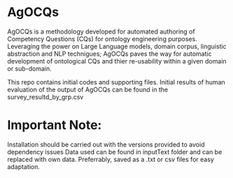# AgOCQs
AgOCQs is a methodology developed for automated authoring of Competency Questions (CQs) for ontology engineering purposes. Leveraging the power on Large Language models, domain corpus, linguistic abstraction and NLP technigues; AgOCQs paves the way for automatic development of ontological CQs and thier re-usability within a given domain or sub-domain.

This repo contains initial codes and supporting files. Initial results of human evaluation of the output of AgOCQs can be found in the survey_resultd_by_grp.csv 
# Important Note: 
Installation should be carried out with the versions provided to avoid dependency issues
Data used can be found in inputText folder  and can be replaced with own data. Preferrably, saved as a .txt or csv files for easy adaptation.
